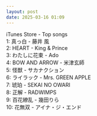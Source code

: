 ```yaml
---
layout: post
date: 2025-03-16 01:09
---
```


iTunes Store - Top songs<br />
1: 真っ白 - 藤井 風<br />
2: HEART - King & Prince<br />
3: わたしに花束 - Ado<br />
4: BOW AND ARROW - 米津玄師<br />
5: 怪獣 - サカナクション<br />
6: ライラック - Mrs. GREEN APPLE<br />
7: 琥珀 - SEKAI NO OWARI<br />
8: 正解 - RADWIMPS<br />
9: 百花繚乱 - 幾田りら<br />
10: 花無双 - アイナ・ジ・エンド<br />
